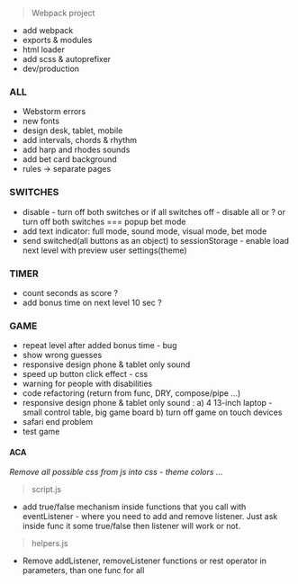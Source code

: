 > Webpack project
- add webpack
- exports & modules
- html loader
- add scss & autoprefixer
- dev/production

### ALL
- Webstorm errors
- new fonts
- design desk, tablet, mobile
- add intervals, chords & rhythm
- add harp and rhodes sounds
- add bet card background
- rules -> separate pages

### SWITCHES
- disable - turn off both switches or if all switches off - disable all or ? or turn off both switches === popup bet mode
- add text indicator: full mode, sound mode, visual mode, bet mode
- send switched(all buttons as an object) to sessionStorage - enable load next level with preview user settings(theme)

### TIMER
- count seconds as score ?
- add bonus time on next level 10 sec ?

### GAME
- repeat level after added bonus time - bug
- show wrong guesses
- responsive design phone & tablet only sound
- speed up button click effect - css
- warning for people with disabilities
- code refactoring (return from func, DRY, compose/pipe ...)
- responsive design phone & tablet only sound :
  a) 4 13-inch laptop - small control table, big game board
  b) turn off game on touch devices
- safari end problem
- test game

#### ACA
*Remove all possible css from js into css - theme colors ...*

> script.js
- add true/false mechanism inside functions that you call with eventListener - where
  you need to add and remove listener. Just ask inside func it some true/false then listener
  will work or not.

> helpers.js
- Remove addListener, removeListener functions or rest operator in parameters, than one func for all

